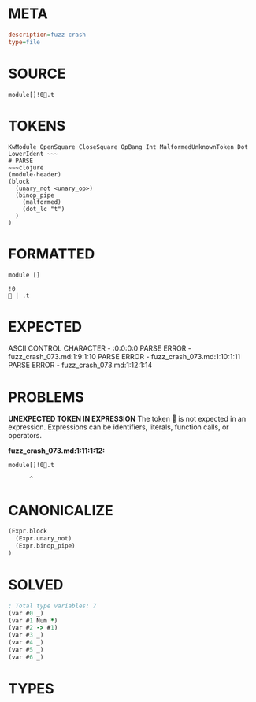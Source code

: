 # META
~~~ini
description=fuzz crash
type=file
~~~
# SOURCE
~~~roc
module[]!0.t
~~~
# TOKENS
~~~text
KwModule OpenSquare CloseSquare OpBang Int MalformedUnknownToken Dot LowerIdent ~~~
# PARSE
~~~clojure
(module-header)
(block
  (unary_not <unary_op>)
  (binop_pipe
    (malformed)
    (dot_lc "t")
  )
)
~~~
# FORMATTED
~~~roc
module []

!0
 | .t
~~~
# EXPECTED
ASCII CONTROL CHARACTER - :0:0:0:0
PARSE ERROR - fuzz_crash_073.md:1:9:1:10
PARSE ERROR - fuzz_crash_073.md:1:10:1:11
PARSE ERROR - fuzz_crash_073.md:1:12:1:14
# PROBLEMS
**UNEXPECTED TOKEN IN EXPRESSION**
The token **** is not expected in an expression.
Expressions can be identifiers, literals, function calls, or operators.

**fuzz_crash_073.md:1:11:1:12:**
```roc
module[]!0.t
```
          ^


# CANONICALIZE
~~~clojure
(Expr.block
  (Expr.unary_not)
  (Expr.binop_pipe)
)
~~~
# SOLVED
~~~clojure
; Total type variables: 7
(var #0 _)
(var #1 Num *)
(var #2 -> #1)
(var #3 _)
(var #4 _)
(var #5 _)
(var #6 _)
~~~
# TYPES
~~~roc
~~~
